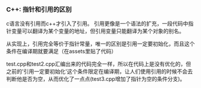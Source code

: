 ### C++: 指针和引用的区别

c语言没有引用而c++才引入了引用。
引用更像是一个语法的扩充，一段代码中指针变量可以翻译为某个变量的地址，但引用变量只能翻译为某个对象的别名。

从实现上，引用完全等价于指针常量，唯一的区别是引用一定要初始化，而且这个条件在编译期就要满足（在assets里贴了代码）

test.cpp和test2.cpp汇编出来的代码完全一样，所以在代码上是没有优化的，但之前的'引用一定要初始化'这个条件限定在编译期，让人们使用引用的时候不会去判断他是否为空，从而优化了一点点(test3.cpp增加了指针为空的条件分支)。


